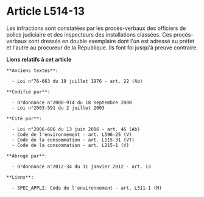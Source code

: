 # Article L514-13

Les infractions sont constatées par les procès-verbaux des officiers de police judiciaire et des inspecteurs des
installations classées. Ces procès-verbaux sont dressés en double exemplaire dont l'un est adressé au préfet et l'autre au
procureur de la République. Ils font foi jusqu'à preuve contraire.

**Liens relatifs à cet article**

	**Anciens textes**:

	  - Loi n°76-663 du 19 juillet 1976 - art. 22 (Ab)

	**Codifié par**:

	  - Ordonnance n°2000-914 du 18 septembre 2000
	  - Loi n°2003-591 du 2 juillet 2003

	**Cité par**:

	  - Loi n°2006-686 du 13 juin 2006 - art. 46 (Ab)
	  - Code de l'environnement - art. L596-25 (V)
	  - Code de la consommation - art. L115-31 (VT)
	  - Code de la consommation - art. L215-1 (V)

	**Abrogé par**:

	  - Ordonnance n°2012-34 du 11 janvier 2012 - art. 13

	**Liens**:

	  - SPEC_APPLI: Code de l'environnement - art. L511-1 (M)
